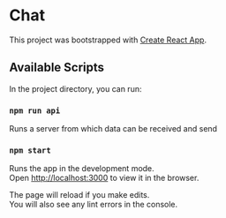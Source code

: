 # Chat

This project was bootstrapped with [Create React App](https://github.com/facebook/create-react-app).

## Available Scripts

In the project directory, you can run:

### `npm run api`

Runs a server from which data can be received and send

### `npm start`

Runs the app in the development mode.\
Open [http://localhost:3000](http://localhost:3000) to view it in the browser.

The page will reload if you make edits.\
You will also see any lint errors in the console.